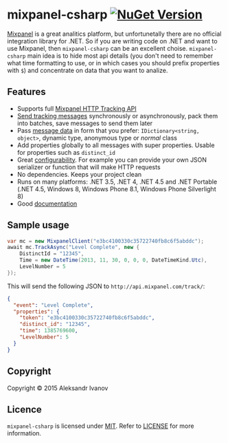 # mixpanel-csharp [![NuGet Version](http://img.shields.io/nuget/v/mixpanel-csharp.svg?style=flat)](https://www.nuget.org/packages/mixpanel-csharp/)
[Mixpanel](https://mixpanel.com/) is a great analitics platform, but unfortunetally there are no official integration library for .NET. So if you are writing code on .NET and want to use Mixpanel, then ```mixpanel-csharp``` can be an excellent choise. ```mixpanel-csharp``` main idea is to hide most api details (you don't need to remember what time formatting to use, or in which cases you should prefix properties with ```$```) and concentrate on data that you want to analize.

## Features
- Supports full [Mixpanel HTTP Tracking API](https://mixpanel.com/help/reference/http)
- [Send tracking messages](https://github.com/eealeivan/mixpanel-csharp/wiki/Sending-messages) synchronously or asynchronously, pack them into batches, save messages to send them later
- Pass [message data](https://github.com/eealeivan/mixpanel-csharp/wiki/Message-data) in form that you prefer: `IDictionary<string, object>`, dynamic type, anonymous type or _normal_ class
- Add properties globally to all messages with super properties. Usable for properties such as `distinct_id`
- Great [configurability](https://github.com/eealeivan/mixpanel-csharp/wiki/Configuration). For example you can provide your own JSON serializer or function that will make HTTP requests
- No dependencies. Keeps your project clean
- Runs on many platforms: .NET 3.5, .NET 4, .NET 4.5 and .NET Portable (.NET 4.5, Windows 8, Windows Phone 8.1, Windows Phone Silverlight 8)
- Good [documentation](https://github.com/eealeivan/mixpanel-csharp/wiki)

## Sample usage
```csharp
var mc = new MixpanelClient("e3bc4100330c35722740fb8c6f5abddc");
await mc.TrackAsync("Level Complete", new {
    DistinctId = "12345",
    Time = new DateTime(2013, 11, 30, 0, 0, 0, DateTimeKind.Utc),
    LevelNumber = 5
});
```
This will send the following JSON to `http://api.mixpanel.com/track/`:
```json
{
  "event": "Level Complete",
  "properties": {
    "token": "e3bc4100330c35722740fb8c6f5abddc",
    "distinct_id": "12345",
    "time": 1385769600,
    "LevelNumber": 5
  }
}
```

## Copyright
Copyright © 2015 Aleksandr Ivanov

## Licence
```mixpanel-csharp``` is licensed under [MIT](http://www.opensource.org/licenses/mit-license.php). Refer to [LICENSE](https://github.com/eealeivan/mixpanel-csharp/blob/master/LICENSE) for more information.
